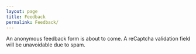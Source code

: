 ```yaml
---
layout: page
title: Feedback
permalink: Feedback/
---
```


An anonymous feedback form is about to come. A reCaptcha validation field will be unavoidable due to spam.
